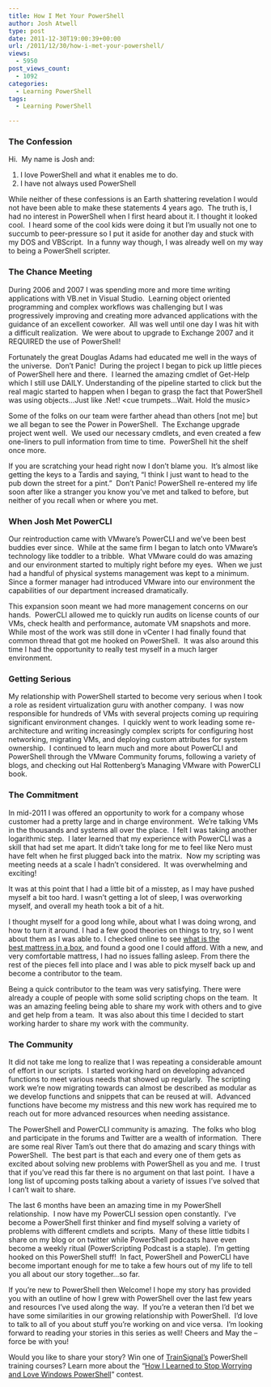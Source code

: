 ```yaml
---
title: How I Met Your PowerShell
author: Josh Atwell
type: post
date: 2011-12-30T19:00:39+00:00
url: /2011/12/30/how-i-met-your-powershell/
views:
  - 5950
post_views_count:
  - 1092
categories:
  - Learning PowerShell
tags:
  - Learning PowerShell

---
```

### The Confession

Hi.&nbsp; My name is Josh and:

  1. I love PowerShell and what it enables me to do.
  2. I have not always used PowerShell

While neither of these confessions is an Earth shattering revelation I would not have been able to make these statements 4 years ago.&nbsp; The truth is, I had no interest in PowerShell when I first heard about it. I thought it looked cool.&nbsp; I heard some of the cool kids were doing it but I’m usually not one to succumb to peer-pressure so I put it aside for another day and stuck with my DOS and VBScript.&nbsp; In a funny way though, I was already well on my way to being a PowerShell scripter.

### The Chance Meeting

During 2006 and 2007 I was spending more and more time writing applications with VB.net in Visual Studio.&nbsp; Learning object oriented programming and complex workflows was challenging but I was progressively improving and creating more advanced applications with the guidance of an excellent coworker.&nbsp; All was well until one day I was hit with a difficult realization.&nbsp; We were about to upgrade to Exchange 2007 and it REQUIRED the use of PowerShell!

Fortunately the great Douglas Adams had educated me well in the ways of the universe.&nbsp; Don&#8217;t Panic!&nbsp; During the project I began to pick up little pieces of PowerShell here and there.&nbsp; I learned the amazing cmdlet of Get-Help which I still use DAILY. Understanding of the pipeline started to click but the real magic started to happen when I began to grasp the fact that PowerShell was using objects&#8230;Just like .Net! <cue trumpets…Wait. Hold the music>

Some of the folks on our team were farther ahead than others [not me] but we all began to see the Power in PowerShell.&nbsp; The Exchange upgrade project went well.&nbsp; We used our necessary cmdlets, and even created a few one-liners to pull information from time to time.&nbsp; PowerShell hit the shelf once more.

If you are scratching your head right now I don&#8217;t blame you.&nbsp; It&#8217;s almost like getting the keys to a Tardis and saying, &#8220;I think I just want to head to the pub down the street for a pint.&#8221;&nbsp; Don&#8217;t Panic! PowerShell re-entered my life soon after like a stranger you know you&#8217;ve met and talked to before, but neither of you recall when or where you met.

### When Josh Met PowerCLI

Our reintroduction came with VMware&#8217;s PowerCLI and we&#8217;ve been best buddies ever since.&nbsp; While at the same firm I began to latch onto VMware&#8217;s technology like toddler to a tribble.&nbsp; What VMware could do was amazing and our environment started to multiply right before my eyes.&nbsp; When we just had a handful of physical systems management was kept to a minimum.&nbsp; Since a former manager had introduced VMware into our environment the capabilities of our department increased dramatically.

This expansion soon meant we had more management concerns on our hands.&nbsp; PowerCLI allowed me to quickly run audits on license counts of our VMs, check health and performance, automate VM snapshots and more.&nbsp; While most of the work was still done in vCenter I had finally found that common thread that got me hooked on PowerShell.&nbsp; It was also around this time I had the opportunity to really test myself in a much larger environment.

### Getting Serious

My relationship with PowerShell started to become very serious when I took a role as resident virtualization guru with another company.&nbsp; I was now responsible for hundreds of VMs with several projects coming up requiring significant environment changes.&nbsp; I quickly went to work leading some re-architecture and writing increasingly complex scripts for configuring host networking, migrating VMs, and deploying custom attributes for system ownership.&nbsp; I continued to learn much and more about PowerCLI and PowerShell through the VMware Community forums, following a variety of blogs, and checking out Hal Rottenberg&#8217;s Managing VMware with PowerCLI book.

### The Commitment

In mid-2011 I was offered an opportunity to work for a company whose customer had a pretty large and in charge environment.&nbsp; We&#8217;re talking VMs in the thousands and systems all over the place.&nbsp; I felt I was taking another logarithmic step.&nbsp; I later learned that my experience with PowerCLI was a skill that had set me apart. It didn&#8217;t take long for me to feel like Nero must have felt when he first plugged back into the matrix.&nbsp; Now my scripting was meeting needs at a scale I hadn&#8217;t considered.&nbsp; It was overwhelming and exciting!

It was at this point that I had a little bit of a misstep, as I may have pushed myself a bit too hard. I wasn&#8217;t getting a lot of sleep, I was overworking myself, and overall my heath took a bit of a hit.

I thought myself for a good long while, about what I was doing wrong, and how to turn it around. I had a few good theories on things to try, so I went about them as I was able to. I checked online to see [what is the best&nbsp;mattress&nbsp;in a box][1], and found a good one I could afford. With a new, and very comfortable mattress, I had no issues falling asleep. From there the rest of the pieces fell into place and I was able to pick myself back up and become a contributor to the team.

Being a quick contributor to the team was very satisfying. There were already a couple of people with some solid scripting chops on the team.&nbsp; It was an amazing feeling being able to share my work with others and to give and get help from a team.&nbsp; It was also about this time I decided to start working harder to share my work with the community.

### The Community

It did not take me long to realize that I was repeating a considerable amount of effort in our scripts.&nbsp; I started working hard on developing advanced functions to meet various needs that showed up regularly.&nbsp; The scripting work we&#8217;re now migrating towards can almost be described as modular as we develop functions and snippets that can be reused at will.&nbsp; Advanced functions have become my mistress and this new work has required me to reach out for more advanced resources when needing assistance.

The PowerShell and PowerCLI community is amazing.&nbsp; The folks who blog and participate in the forums and Twitter are a wealth of information.&nbsp; There are some real River Tam&#8217;s out there that do amazing and scary things with PowerShell.&nbsp; The best part is that each and every one of them gets as excited about solving new problems with PowerShell as you and me.&nbsp; I trust that if you&#8217;ve read this far there is no argument on that last point.&nbsp; I have a long list of upcoming posts talking about a variety of issues I&#8217;ve solved that I can&#8217;t wait to share.

The last 6 months have been an amazing time in my PowerShell relationship.&nbsp; I now have my PowerCLI session open constantly.&nbsp; I&#8217;ve become a PowerShell first thinker and find myself solving a variety of problems with different cmdlets and scripts.&nbsp; Many of these little tidbits I share on my blog or on twitter while PowerShell podcasts have even become a weekly ritual (PowerScripting Podcast is a staple).&nbsp; I&#8217;m getting hooked on this PowerShell stuff!&nbsp; In fact, PowerShell and PowerCLI have become important enough for me to take a few hours out of my life to tell you all about our story together&#8230;so far.

If you’re new to PowerShell then Welcome! I hope my story has provided you with an outline of how I grew with PowerShell over the last few years and resources I’ve used along the way.&nbsp; If you’re a veteran then I’d bet we have some similarities in our growing relationship with PowerShell.&nbsp; I’d love to talk to all of you about stuff you’re working on and vice versa.&nbsp; I’m looking forward to reading your stories in this series as well! Cheers and May the –force be with you!

Would you like to share your story? Win one of [TrainSignal’s][2] PowerShell training courses? Learn more about the “[How I Learned to Stop Worrying and Love Windows PowerShell][3]” contest.

[1]: https://bestmattress-brand.org/best-bed-in-a-box/
[2]: http://www.trainsignal.com/default.aspx
[3]: ../2011/12/23/2011/12/19/2011/12/12/2011/11/29/call-for-writers-share-your-experiences-and-help-new-users/